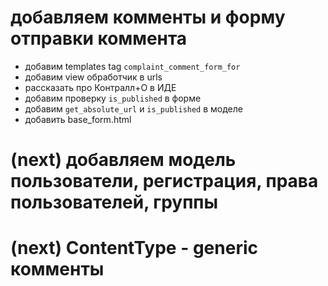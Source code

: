 # добавляем комменты и форму отправки коммента #

* добавим templates tag `complaint_comment_form_for`
* добавим view обработчик в urls
* рассказать про Контралл+О в ИДЕ
* добавим проверку `is_published` в форме
* добавим `get_absolute_url` и `is_published` в моделе
* добавить base_form.html

# (next) добавляем модель пользователи, регистрация, права пользователей, группы #

# (next) ContentType - generic комменты #
